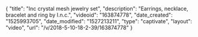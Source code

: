 {
    "title": "Inc crystal mesh jewelry set",
    "description": "Earrings, necklace, bracelet and ring by I.n.c.",
    "videoid": "163874778",
    "date_created": "1525993705",
    "date_modified": "1527213211",
    "type": "captivate",
    "layout": "video",
    "url": "\/v\/2018-5-10-18-2-39\/163874778"
}